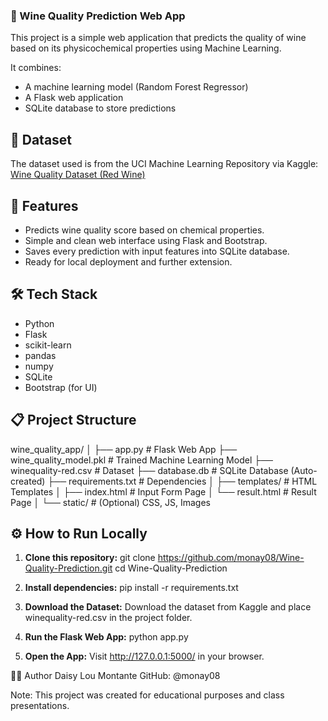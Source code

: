 ### 🍷 Wine Quality Prediction Web App

This project is a simple web application that predicts the quality of wine based on its physicochemical properties using Machine Learning.

It combines:
- A machine learning model (Random Forest Regressor)
- A Flask web application
- SQLite database to store predictions

## 📂 Dataset
The dataset used is from the UCI Machine Learning Repository via Kaggle:
[Wine Quality Dataset (Red Wine)](https://www.kaggle.com/datasets/uciml/red-wine-quality-cortez-et-al-2009)

## 🚀 Features
- Predicts wine quality score based on chemical properties.
- Simple and clean web interface using Flask and Bootstrap.
- Saves every prediction with input features into SQLite database.
- Ready for local deployment and further extension.

## 🛠️ Tech Stack
- Python
- Flask
- scikit-learn
- pandas
- numpy
- SQLite
- Bootstrap (for UI)

## 📋 Project Structure
wine_quality_app/
│
├── app.py # Flask Web App
├── wine_quality_model.pkl # Trained Machine Learning Model
├── winequality-red.csv # Dataset
├── database.db # SQLite Database (Auto-created)
├── requirements.txt # Dependencies
│
├── templates/ # HTML Templates
│ ├── index.html # Input Form Page
│ └── result.html # Result Page
│
└── static/ # (Optional) CSS, JS, Images

## ⚙️ How to Run Locally
1. **Clone this repository:**
git clone https://github.com/monay08/Wine-Quality-Prediction.git
cd Wine-Quality-Prediction

2. **Install dependencies:**
pip install -r requirements.txt

3. **Download the Dataset:**
Download the dataset from Kaggle and place winequality-red.csv in the project folder.

4. **Run the Flask Web App:**
python app.py

5. **Open the App:**
Visit http://127.0.0.1:5000/ in your browser.


👩‍💻 Author
Daisy Lou Montante
GitHub: @monay08

Note: This project was created for educational purposes and class presentations.